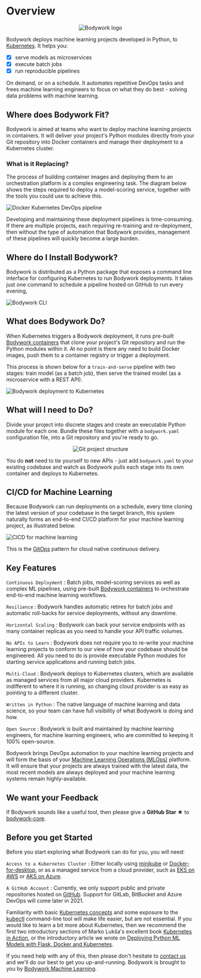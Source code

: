 # Overview

<div align="center">
<img src="images/bodywork_logo.png" alt="Bodywork logo">
</div>

Bodywork deploys machine learning projects developed in Python, to [Kubernetes](https://en.wikipedia.org/wiki/Kubernetes). It helps you:

* [x] serve models as microservices
* [x] execute batch jobs
* [x] run reproducible pipelines

On demand, or on a schedule. It automates repetitive DevOps tasks and frees machine learning engineers to focus on what they do best - solving data problems with machine learning.

## Where does Bodywork Fit?

Bodywork is aimed at teams who want to deploy machine learning projects in containers. It will deliver your project's Python modules directly from your Git repository into Docker containers and manage their deployment to a Kubernetes cluster.

### What is it Replacing?

The process of building container images and deploying them to an orchestration platform is a complex engineering task. The diagram below shows the steps required to deploy a model-scoring service, together with the tools you could use to achieve this.

![Docker Kubernetes DevOps pipeline](images/ml_devops_flow.png)

Developing and maintaining these deployment pipelines is time-consuming. If there are multiple projects, each requiring re-training and re-deployment, then without the type of automation that Bodywork provides, management of these pipelines will quickly become a large burden.

## Where do I Install Bodywork?

Bodywork is distributed as a Python package that exposes a command line interface for configuring Kubernetes to run Bodywork deployments. It takes just one command to schedule a pipeline hosted on GitHub to run every evening,

![Bodywork CLI](images/bodywork_cronjob_create.png)

## What does Bodywork Do?

When Kubernetes triggers a Bodywork deployment, it runs pre-built [Bodywork containers](https://hub.docker.com/repository/docker/bodyworkml/bodywork-core) that clone your project's Git repository and run the Python modules within it. At no point is there any need to build Docker images, push them to a container registry or trigger a deployment.

This process is shown below for a `train-and-serve` pipeline with two stages: train model (as a batch job), then serve the trained model (as a microservice with a REST API).

![Bodywork deployment to Kubernetes](images/ml_pipeline.png)

## What will I need to Do?

Divide your project into discrete stages and create an executable Python module for each one. Bundle these files together with a `bodywork.yaml` configuration file, into a Git repository and you're ready to go.

<div align="center">
<img src="images/project_structure_map.png"/ alt="Git project structure">
</div>

You do **not** need to tie yourself to new APIs - just add `bodywork.yaml` to your existing codebase and watch as Bodywork pulls each stage into its own container and deploys to Kubernetes.

## CI/CD for Machine Learning

Because Bodywork can run deployments on a schedule, every time cloning the latest version of your codebase in the target branch, this system naturally forms an end-to-end CI/CD platform for your machine learning project, as illustrated below.

![CICD for machine learning](images/cicd_with_bodywork.png)

This is the [GitOps](https://www.gitops.tech) pattern for cloud native continuous delivery.

## Key Features

`Continuous Deployment`
: Batch jobs, model-scoring services as well as complex ML pipelines, using pre-built [Bodywork containers](https://hub.docker.com/repository/docker/bodyworkml/bodywork-core) to orchestrate end-to-end machine learning workflows.

`Resilience`
: Bodywork handles automatic retires for batch jobs and automatic roll-backs for service deployments, without any downtime.

`Horizontal Scaling`
: Bodywork can back your service endpoints with as many container replicas as you need to handle your API traffic volumes.

`No APIs to Learn`
: Bodywork does not require you to re-write your machine learning projects to conform to our view of how your codebase should be engineered. All you need to do is provide executable Python modules for starting service applications and running batch jobs.

`Multi-Cloud`
: Bodywork deploys to Kubernetes clusters, which are available as managed services from all major cloud providers. Kubernetes is indifferent to where it is running, so changing cloud provider is as easy as pointing to a different cluster.

`Written in Python`
: The native language of machine learning and data science, so your team can have full visibility of what Bodywork is doing and how.

`Open Source`
: Bodywork is built and maintained by machine learning engineers, for machine learning engineers, who are committed to keeping it 100% open-source.

Bodywork brings DevOps automation to your machine learning projects and will form the basis of your [Machine Learning Operations (MLOps)](https://en.wikipedia.org/wiki/MLOps) platform. It will ensure that your projects are always trained with the latest data, the most recent models are always deployed and your machine learning systems remain highly-available.

## We want your Feedback

If Bodywork sounds like a useful tool, then please give a **GitHub Star ★** to [bodywork-core](https://github.com/bodywork-ml/bodywork-core).

## Before you get Started

Before you start exploring what Bodywork can do for you, you will need:

`Access to a Kubernetes Cluster`
: Either locally using [minikube](https://minikube.sigs.k8s.io/docs/) or [Docker-for-desktop](https://www.docker.com/products/docker-desktop), or as a managed service from a cloud provider, such as [EKS on AWS](https://aws.amazon.com/eks) or [AKS on Azure](https://azure.microsoft.com/en-us/services/kubernetes-service/).

`A GitHub Account`
: Currently, we only support public and private repositories hosted on [GitHub](https://github.com). Support for GitLab, BitBucket and Azure DevOps will come later in 2021.

Familiarity with basic [Kubernetes concepts](https://kubernetes.io/docs/concepts/) and some exposure to the [kubectl](https://kubernetes.io/docs/reference/kubectl/overview/) command-line tool will make life easier, but are not essential. If you would like to learn a bit more about Kubernetes, then we recommend the first two introductory sections of Marko Lukša's excellent book [Kubernetes in Action](https://www.manning.com/books/kubernetes-in-action?query=kubernetes), or the introductory article we wrote on [Deploying Python ML Models with Flask, Docker and Kubernetes](https://alexioannides.com/2019/01/10/deploying-python-ml-models-with-flask-docker-and-kubernetes/).

If you need help with any of this, then please don't hesitate to [contact us](contact.md) and we'll do our best to get you up-and-running. Bodywork is brought to you by [Bodywork Machine Learning](https://www.bodyworkml.com).
